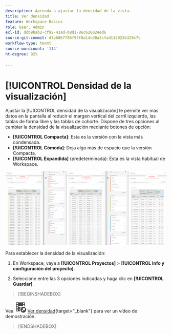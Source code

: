 ```yaml
---
description: Aprenda a ajustar la densidad de la vista.
title: Ver densidad
feature: Workspace Basics
role: User, Admin
exl-id: ddb9bab2-cf92-41ad-b8d1-86c626024ed6
source-git-commit: d7a6867796f97f8a14cd8a3cfad115923b329c7c
workflow-type: tm+mt
source-wordcount: '114'
ht-degree: 92%

---
```


# [!UICONTROL Densidad de la visualización]

Ajustar la [!UICONTROL densidad de la visualización] le permite ver más datos en la pantalla al reducir el margen vertical del carril izquierdo, las tablas de forma libre y las tablas de cohorte. Dispone de tres opciones al cambiar la densidad de la visualización mediante botones de opción:

- **[!UICONTROL Compacta]**: Esta es la versión con la vista más condensada.
- **[!UICONTROL Cómoda]**: Deja algo más de espacio que la versión Compacta.
- **[!UICONTROL Expandida]** (predeterminada): Esta es la vista habitual de Workspace.

![](assets/view-density.png)

Para establecer la densidad de la visualización:

1. En Workspace, vaya a **[!UICONTROL Proyectos]** > **[!UICONTROL Info y configuración del proyecto]**.

1. Seleccione entre las 3 opciones indicadas y haga clic en **[!UICONTROL Guardar]**.


>[!BEGINSHADEBOX]

Vea ![VideoCheckedOut](/help/assets/icons/VideoCheckedOut.svg) [Ver densidad](https://video.tv.adobe.com/v/25963?quality=12&learn=on){target="_blank"} para ver un vídeo de demostración.

>[!ENDSHADEBOX]

